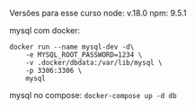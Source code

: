 Versões para esse curso
node: v.18.0
npm: 9.5.1

mysql com docker:

```
docker run --name mysql-dev -d\
    -e MYSQL_ROOT_PASSWORD=1234 \
    -v .docker/dbdata:/var/lib/mysql \
    -p 3306:3306 \
    mysql
```

mysql no compose:
`docker-compose up -d db`
